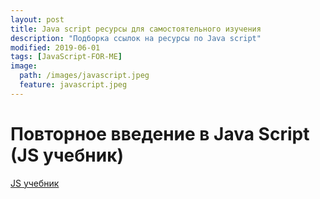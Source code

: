 ```yaml
---
layout: post
title: Java script ресурсы для самостоятельного изучения
description: "Подборка ссылок на ресурсы по Java script"
modified: 2019-06-01
tags: [JavaScript-FOR-ME]
image:
  path: /images/javascript.jpeg
  feature: javascript.jpeg
---
```


# Повторное введение в Java Script (JS учебник)

[JS учебник](https://developer.mozilla.org/ru/docs/Web/JavaScript/A_re-introduction_to_JavaScript)

